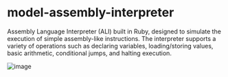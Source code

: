 # model-assembly-interpreter
 Assembly Language Interpreter (ALI) built in Ruby, designed to simulate the execution of simple assembly-like instructions. The interpreter supports a variety of operations such as declaring variables, loading/storing values, basic arithmetic, conditional jumps, and halting execution.
 
![image](https://github.com/user-attachments/assets/391e2a55-dae3-4617-a402-8a57ab22853d)
